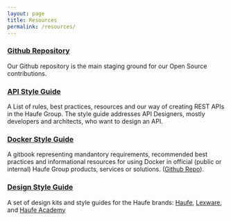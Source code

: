 ```yaml
---
layout: page
title: Resources
permalink: /resources/
---
```


### [Github Repository](https://github.com/Haufe-Lexware)
Our Github repository is the main staging ground for our Open Source contributions.

### [API Style Guide](https://haufe-lexware.gitbooks.io/haufe-api-styleguide/content/)
A List of rules, best practices, resources and our way of creating REST APIs in the Haufe Group. The style guide addresses API Designers, mostly developers and architects, who want to design an API.

### [Docker Style Guide](https://haufe-lexware.gitbooks.io/haufe-group-docker-book-startup-guide/content/)
A gitbook representing mandantory requirements, recommended best practices and informational resources for using Docker in official (public or internal) Haufe Group products, services or solutions. ([Github Repo](https://github.com/Haufe-Lexware/docker-style-guide)).

### [Design Style Guide](http://do.haufe-group.com/goodlooking-haufe/)
A set of design kits and style guides for the Haufe brands: [Haufe](http://do.haufe-group.com/goodlooking-haufe/), [Lexware](http://do.haufe-group.com/goodlooking-lexware/), and [Haufe Academy](http://do.haufe-group.com/goodlooking-haufe-akademie/)
